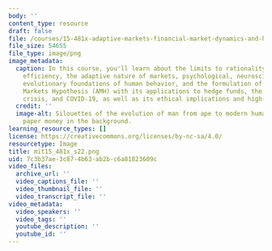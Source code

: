 ```yaml
---
body: ''
content_type: resource
draft: false
file: /courses/15-481x-adaptive-markets-financial-market-dynamics-and-human-behavior-fall-2022/mit15_481x_s22.png
file_size: 54655
file_type: image/png
image_metadata:
  caption: In this course, you'll learn about the limits to rationality and market
    efficiency, the adaptive nature of markets, psychological, neuroscientific, and
    evolutionary foundations of human behavior, and the formulation of the Adaptive
    Markets Hypothesis (AMH) with its applications to hedge funds, the 2008 financial
    crisis, and COVID-19, as well as its ethical implications and high-impact applications.
  credit: ''
  image-alt: Silouettes of the evolution of man from ape to modern human with U.S.
    paper money in the background.
learning_resource_types: []
license: https://creativecommons.org/licenses/by-nc-sa/4.0/
resourcetype: Image
title: mit15_481x_s22.png
uid: 7c3b37ae-3c87-4b63-ab2b-c6a81823609c
video_files:
  archive_url: ''
  video_captions_file: ''
  video_thumbnail_file: ''
  video_transcript_file: ''
video_metadata:
  video_speakers: ''
  video_tags: ''
  youtube_description: ''
  youtube_id: ''
---
```

